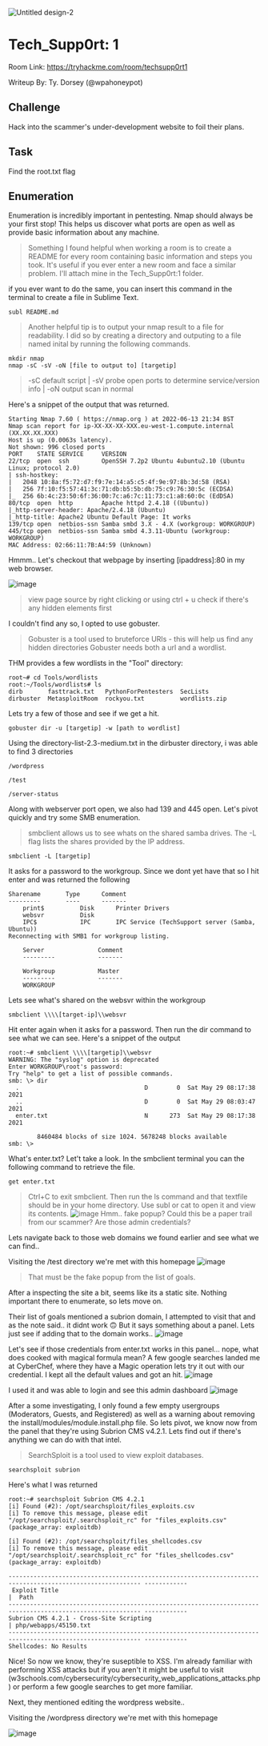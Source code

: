 ![Untitled design-2](https://user-images.githubusercontent.com/36011916/173410739-4230f91a-da73-4f8b-9949-2f2bcebdc0ea.png)
# Tech_Supp0rt: 1
Room Link: https://tryhackme.com/room/techsupp0rt1

Writeup By: Ty. Dorsey (@wpahoneypot)

## Challenge
Hack into the scammer's under-development website to foil their plans. 

## Task
Find the root.txt flag 

## Enumeration
Enumeration is incredibly important in pentesting. Nmap should always be your first stop! 
This helps us discover what ports are open as well as provide basic information about any machine.

> Something I found helpful when working a room is to create a README for every room containing basic information
> and steps you took. It's useful if you ever enter a new room and face a similar problem. I'll attach mine in the Tech_Supp0rt:1 folder.

if you ever want to do the same, you can insert this command in the terminal to create a file in Sublime Text. 
```
subl README.md
```
> Another helpful tip is to output your nmap result to a file for readability. I did so by creating a directory and outputing
> to a file named inital by running the following commands.
```
mkdir nmap
nmap -sC -sV -oN [file to output to] [targetip]
```
> -sC default script | -sV probe open ports to determine service/version info | -oN output scan in normal

Here's a snippet of the output that was returned. 
```
Starting Nmap 7.60 ( https://nmap.org ) at 2022-06-13 21:34 BST
Nmap scan report for ip-XX-XX-XX-XXX.eu-west-1.compute.internal (XX.XX.XX.XXX)
Host is up (0.0063s latency).
Not shown: 996 closed ports
PORT    STATE SERVICE     VERSION
22/tcp  open  ssh         OpenSSH 7.2p2 Ubuntu 4ubuntu2.10 (Ubuntu Linux; protocol 2.0)
| ssh-hostkey: 
|   2048 10:8a:f5:72:d7:f9:7e:14:a5:c5:4f:9e:97:8b:3d:58 (RSA)
|   256 7f:10:f5:57:41:3c:71:db:b5:5b:db:75:c9:76:30:5c (ECDSA)
|_  256 6b:4c:23:50:6f:36:00:7c:a6:7c:11:73:c1:a8:60:0c (EdDSA)
80/tcp  open  http        Apache httpd 2.4.18 ((Ubuntu))
|_http-server-header: Apache/2.4.18 (Ubuntu)
|_http-title: Apache2 Ubuntu Default Page: It works
139/tcp open  netbios-ssn Samba smbd 3.X - 4.X (workgroup: WORKGROUP)
445/tcp open  netbios-ssn Samba smbd 4.3.11-Ubuntu (workgroup: WORKGROUP)
MAC Address: 02:66:11:7B:A4:59 (Unknown)
```
Hmmm.. Let's checkout that webpage by inserting [ipaddress]:80 in my web browser.

![image](https://user-images.githubusercontent.com/36011916/173442865-21a79d8e-541e-48ff-9cae-d26a32c47047.png)

> view page source by right clicking or using ctrl + u
> check if there's any hidden elements first

I couldn't find any so, I opted to use gobuster. 
> Gobuster is a tool used to bruteforce URIs - this will help us find any hidden directories
> Gobuster needs both a url and a wordlist.


THM provides a few wordlists in the "Tool" directory:
```
root~# cd Tools/wordlists
root:~/Tools/wordlists# ls
dirb       fasttrack.txt   PythonForPentesters  SecLists
dirbuster  MetasploitRoom  rockyou.txt          wordlists.zip

```
Lets try a few of those and see if we get a hit. 
```
gobuster dir -u [targetip] -w [path to wordlist]
```
Using the directory-list-2.3-medium.txt in the dirbuster directory, i was able to find 3 directories
```
/wordpress

/test

/server-status
```
Along with webserver port open, we also had 139 and 445 open. Let's pivot quickly and try some SMB enumeration.

> smbclient allows us to see whats on the shared samba drives.
> The -L flag lists the shares provided by the IP address.
```
smbclient -L [targetip]
```
It asks for a password to the workgroup. Since we dont yet have that so I hit enter and was returned the following
```
Sharename       Type      Comment
---------       ----      -------
	print$          Disk      Printer Drivers
	websvr          Disk      
	IPC$            IPC       IPC Service (TechSupport server (Samba, Ubuntu))
Reconnecting with SMB1 for workgroup listing.

	Server               Comment
	---------            -------

	Workgroup            Master
	---------            -------
	WORKGROUP  
```

Lets see what's shared on the websvr within the workgroup
```
smbclient \\\\[target-ip]\\websvr
```
Hit enter again when it asks for a password. Then run the dir command to see what we can see.
Here's a snippet of the output
```
root:~# smbclient \\\\[targetip]\\websvr
WARNING: The "syslog" option is deprecated
Enter WORKGROUP\root's password: 
Try "help" to get a list of possible commands.
smb: \> dir
  .                                   D        0  Sat May 29 08:17:38 2021
  ..                                  D        0  Sat May 29 08:03:47 2021
  enter.txt                           N      273  Sat May 29 08:17:38 2021

		8460484 blocks of size 1024. 5678248 blocks available
smb: \> 
```
What's enter.txt? Let't take a look. In the smbclient terminal you can the following command to retrieve the file.
```
get enter.txt
```
> Ctrl+C to exit smbclient. Then run the ls command and that textfile should be in your home directory. Use subl or cat to open it and view its contents. 
![image](https://user-images.githubusercontent.com/36011916/173634923-e051efce-6fac-4cac-b8a4-cd52b99e5de0.png)
Hmm.. fake popup? Could this be a paper trail from our scammer? Are those admin credentials?  

Lets navigate back to those web domains we found earlier and see what we can find..

Visiting the /test directory we're met with this homepage
![image](https://user-images.githubusercontent.com/36011916/173638083-bf932089-5ea1-4e1f-b164-3ca1cb01ca7c.png)
> That must be the fake popup from the list of goals.

After a inspecting the site a bit, seems like its a static site. Nothing important there to enumerate, so lets move on.

Their list of goals mentioned a subrion domain, I attempted to visit that and as the note said.. it didnt work 🙃
But it says something about a panel. Lets just see if adding that to the domain works..
![image](https://user-images.githubusercontent.com/36011916/173657383-035eea34-4b5b-4aa3-aa06-60f9906cd574.png)

Let's see if those credentials from enter.txt works in this panel... nope, what does cooked with magical formula mean?
A few google searches landed me at CyberChef, where they have a Magic operation lets try it out with our credential.
I kept all the default values and got an hit. 
![image](https://user-images.githubusercontent.com/36011916/173659732-09e97db3-92ce-4ba2-8d3f-8ba24dd39b86.png)


I used it and was able to login and see this admin dashboard
![image](https://user-images.githubusercontent.com/36011916/173659899-07b8ece1-d4d1-42ba-b9e7-7488f97f0d7e.png)

After a some investigating, I only found a few empty usergroups (Moderators, Guests, and Registered) as well as a warning about removing the install/modules/module.install.php file. So lets pivot, we know now from the panel that they're using Subrion CMS v4.2.1. Lets find out if there's anything we can do with that intel. 

> SearchSploit is a tool used to view exploit databases.
```
searchsploit subrion
```
Here's what I was returned
```
root:~# searchsploit Subrion CMS 4.2.1
[i] Found (#2): /opt/searchsploit/files_exploits.csv
[i] To remove this message, please edit "/opt/searchsploit/.searchsploit_rc" for "files_exploits.csv" (package_array: exploitdb)

[i] Found (#2): /opt/searchsploit/files_shellcodes.csv
[i] To remove this message, please edit "/opt/searchsploit/.searchsploit_rc" for "files_shellcodes.csv" (package_array: exploitdb)

----------------------------------------------------------------------------------------------------------- ------------
 Exploit Title                                                                                             |  Path
----------------------------------------------------------------------------------------------------------- ------------
Subrion CMS 4.2.1 - Cross-Site Scripting                                                                   | php/webapps/45150.txt
----------------------------------------------------------------------------------------------------------- ------------
Shellcodes: No Results

```
Nice! So now we know, they're suseptible to XSS. I'm already familiar with performing XSS attacks but if you aren't it might be useful to visit (w3schools.com/cybersecurity/cybersecurity_web_applications_attacks.php) or perform a few google searches to get more familiar. 

Next, they mentioned editing the wordpress website..

Visiting the /wordpress directory we're met with this homepage

![image](https://user-images.githubusercontent.com/36011916/173446886-085e441c-2a1a-41cc-8069-4f572420be92.png)


